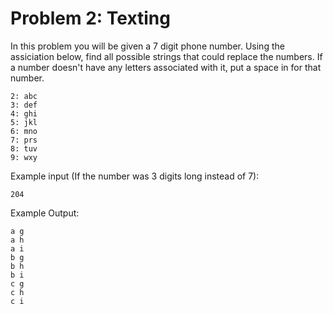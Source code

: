 # Problem 2: Texting

In this problem you will be given a 7 digit phone number.  Using the assiciation below, 
find all possible strings that could replace the numbers.  If a number doesn't have any letters
associated with it, put a space in for that number.

~~~
2: abc
3: def
4: ghi
5: jkl
6: mno
7: prs
8: tuv
9: wxy
~~~

Example input (If the number was 3 digits long instead of 7):
~~~
204
~~~

Example Output:
~~~
a g
a h
a i
b g
b h
b i
c g
c h
c i
~~~
